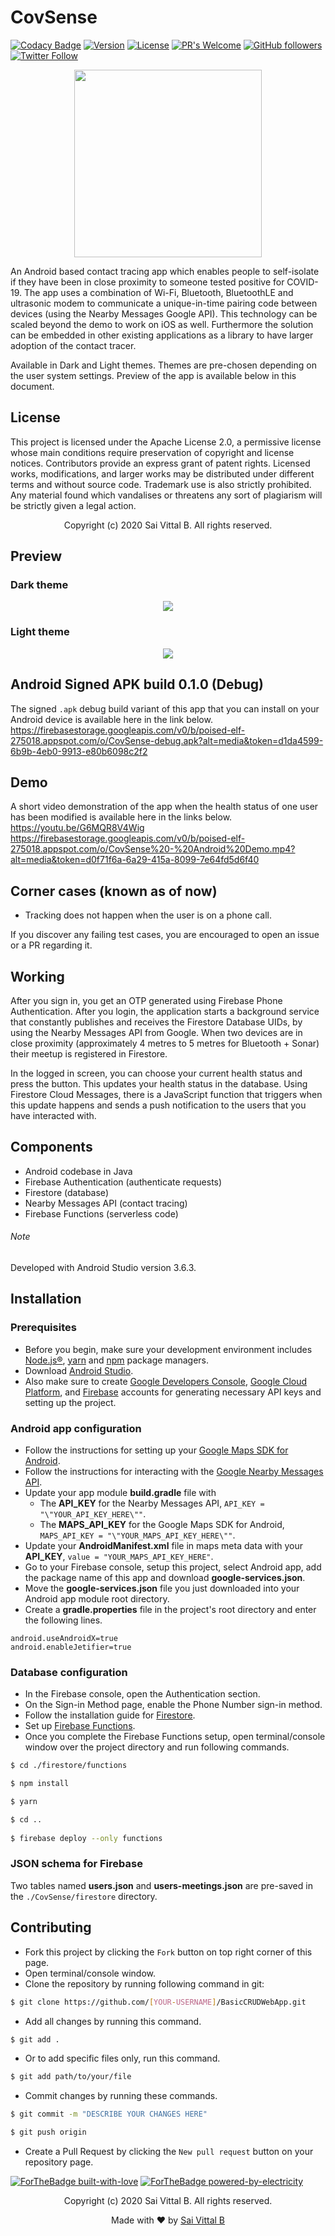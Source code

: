 # CovSense
[![Codacy Badge](https://api.codacy.com/project/badge/Grade/3b0fa4c8276e4721b145e75be5ad3b5b)](https://app.codacy.com/manual/saivittalb/covsense?utm_source=github.com&utm_medium=referral&utm_content=saivittalb/covsense&utm_campaign=Badge_Grade_Dashboard)
[![Version](https://badge.fury.io/gh/saivittalb%2Fcovsense.svg)](https://badge.fury.io/gh/saivittalb%2FCovsense)
[![License](https://img.shields.io/badge/License-Apache%202.0-blue.svg)](https://opensource.org/licenses/Apache-2.0)
[![PR's Welcome](https://img.shields.io/badge/PRs-welcome-brightgreen.svg?style=flat)](http://makeapullrequest.com) 
[![GitHub followers](https://img.shields.io/github/followers/saivittalb.svg?style=social&label=Follow)](https://github.com/saivittalb?tab=followers) 
[![Twitter Follow](https://img.shields.io/twitter/follow/saivittalb.svg?style=social)](https://twitter.com/saivittalb) 

<p align="center"><img src="https://firebasestorage.googleapis.com/v0/b/poised-elf-275018.appspot.com/o/logo.png?alt=media&token=80d1d621-b2cc-4a0d-8672-b6da83485d86" height="300" width="300"></p> 

An Android based contact tracing app which enables people to self-isolate if they have been in close proximity to someone tested positive for COVID-19. The app uses a combination of Wi-Fi, Bluetooth, BluetoothLE and ultrasonic modem to communicate a unique-in-time pairing code between devices (using the Nearby Messages Google API). This technology can be scaled beyond the demo to work on iOS as well. Furthermore the solution can be embedded in other existing applications as a library to have larger adoption of the contact tracer.

Available in Dark and Light themes. Themes are pre-chosen depending on the user system settings. Preview of the app is available below in this document. 

## License
This project is licensed under the Apache License 2.0, a permissive license whose main conditions require preservation of copyright and license notices. Contributors provide an express grant of patent rights. Licensed works, modifications, and larger works may be distributed under different terms and without source code. Trademark use is also strictly prohibited. Any material found which vandalises or threatens any sort of plagiarism will be strictly given a legal action.

<p align="center"> Copyright (c) 2020 Sai Vittal B. All rights reserved.</p>

## Preview

### Dark theme 
<p align="center"><img src="https://firebasestorage.googleapis.com/v0/b/poised-elf-275018.appspot.com/o/DarkThemeScreens.png?alt=media&token=c257b467-c5b9-42a4-89d3-ea5a27f72784"></p> 

### Light theme
<p align="center"><img src="https://firebasestorage.googleapis.com/v0/b/poised-elf-275018.appspot.com/o/LightThemeScreens.png?alt=media&token=ebcd46f2-7a91-4231-a070-0fa7cfd2379e"></p> 

## Android Signed APK build 0.1.0 (Debug)
The signed ```.apk``` debug build variant of this app that you can install on your Android device is available here in the link below. \
https://firebasestorage.googleapis.com/v0/b/poised-elf-275018.appspot.com/o/CovSense-debug.apk?alt=media&token=d1da4599-6b9b-4eb0-9913-e80b6098c2f2

## Demo
A short video demonstration of the app when the health status of one user has been modified is available here in the links below.\
https://youtu.be/G6MQR8V4Wig \
https://firebasestorage.googleapis.com/v0/b/poised-elf-275018.appspot.com/o/CovSense%20-%20Android%20Demo.mp4?alt=media&token=d0f71f6a-6a29-415a-8099-7e64fd5d6f40

## Corner cases (known as of now)
- Tracking does not happen when the user is on a phone call.

If you discover any failing test cases, you are encouraged to open an issue or a PR regarding it. 

## Working
After you sign in, you get an OTP generated using Firebase Phone Authentication. After you login, the application starts a background service that constantly publishes and receives the Firestore Database UIDs, by using the Nearby Messages API from Google. When two devices are in close proximity (approximately 4 metres to 5 metres for Bluetooth + Sonar) their meetup is registered in Firestore.

In the logged in screen, you can choose your current health status and press the button. This updates your health status in the database. Using Firestore Cloud Messages, there is a JavaScript function that triggers when this update happens and sends a push notification to the users that you have interacted with. 

## Components
- Android codebase in Java 
- Firebase Authentication   (authenticate requests)
- Firestore                 (database)
- Nearby Messages API       (contact tracing)
- Firebase Functions        (serverless code)

###### Note 
Developed with Android Studio version 3.6.3.

## Installation
### Prerequisites
- Before you begin, make sure your development environment includes [Node.js®](https://nodejs.org/), [yarn](https://classic.yarnpkg.com/) and [npm](https://www.npmjs.com) package managers.
- Download [Android Studio](https://developer.android.com/studio).
- Also make sure to create [Google Developers Console](https://console.developers.google.com), [Google Cloud Platform](https://console.cloud.google.com), and [Firebase](https://firebase.google.com) accounts for generating necessary API keys and setting up the project. 

### Android app configuration
- Follow the instructions for setting up your [Google Maps SDK for Android](https://developers.google.com/maps/documentation/android-sdk/start).
- Follow the instructions for interacting with the [Google Nearby Messages API](https://developers.google.com/nearby/messages/android/get-started).
- Update your app module <b>build.gradle</b> file with
    - The <b>API_KEY</b> for the Nearby Messages API, ```API_KEY = "\"YOUR_API_KEY_HERE\""```.
    - The <b>MAPS_API_KEY</b> for the Google Maps SDK for Android, ```MAPS_API_KEY = "\"YOUR_MAPS_API_KEY_HERE\""```.  
- Update your <b>AndroidManifest.xml</b> file in maps meta data with your <b>API_KEY</b>, ```value = "YOUR_MAPS_API_KEY_HERE"```.
- Go to your Firebase console, setup this project, select Android app, add the package name of this app and download <b>google-services.json</b>.
- Move the <b>google-services.json</b> file you just downloaded into your Android app module root directory.
- Create a <b>gradle.properties</b> file in the project's root directory and enter the following lines.
```
android.useAndroidX=true
android.enableJetifier=true
```

### Database configuration
- In the Firebase console, open the Authentication section.
- On the Sign-in Method page, enable the Phone Number sign-in method.
- Follow the installation guide for [Firestore](https://firebase.google.com/docs/firestore/quickstart).
- Set up [Firebase Functions](https://firebase.google.com/docs/functions/get-started).
- Once you complete the Firebase Functions setup, open terminal/console window over the project directory and run following commands.
```bash
$ cd ./firestore/functions

$ npm install

$ yarn

$ cd ..
 
$ firebase deploy --only functions
```

### JSON schema for Firebase
Two tables named <b>users.json</b> and <b>users-meetings.json</b> are pre-saved in the `./CovSense/firestore` directory.
    
## Contributing
- Fork this project by clicking the ```Fork``` button on top right corner of this page.
- Open terminal/console window. 
- Clone the repository by running following command in git:
 ```bash
$ git clone https://github.com/[YOUR-USERNAME]/BasicCRUDWebApp.git
```
- Add all changes by running this command.
```bash
$ git add .
```
- Or to add specific files only, run this command.
```bash
$ git add path/to/your/file
```
- Commit changes by running these commands.
```bash
$ git commit -m "DESCRIBE YOUR CHANGES HERE"

$ git push origin
```
- Create a Pull Request by clicking the ```New pull request``` button on your repository page.

[![ForTheBadge built-with-love](http://ForTheBadge.com/images/badges/built-with-love.svg)](https://GitHub.com/saivittalb/) 
[![ForTheBadge powered-by-electricity](http://ForTheBadge.com/images/badges/powered-by-electricity.svg)](http://ForTheBadge.com)

<p align="center"> Copyright (c) 2020 Sai Vittal B. All rights reserved.</p>
<p align="center"> Made with ❤ by <a href="https://github.com/saivittalb">Sai Vittal B</a></p>
